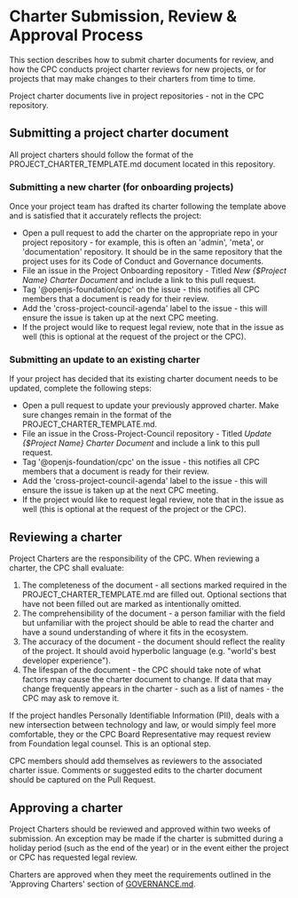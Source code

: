 # Charter Submission, Review & Approval Process

This section describes how to submit charter documents for review, and how the CPC conducts project charter reviews for new projects, or for projects that may make changes to their charters from time to time.

Project charter documents live in project repositories - not in the CPC repository. 

## Submitting a project charter document
All project charters should follow the format of the PROJECT_CHARTER_TEMPLATE.md document located in this repository.

### Submitting a new charter (for onboarding projects)

Once your project team has drafted its charter following the template above and is satisfied that it accurately reflects the project:

* Open a pull request to add the charter on the appropriate repo in your project repository - for example, this is often an 'admin', 'meta', or 'documentation' repository. It should be in the same repository that the project uses for its Code of Conduct and Governance documents.  
* File an issue in the Project Onboarding repository - Titled *New {$Project Name} Charter Document* and include a link to this pull request.
* Tag '@openjs-foundation/cpc' on the issue - this notifies all CPC members that a document is ready for their review.
* Add the 'cross-project-council-agenda' label to the issue - this will ensure the issue is taken up at the next CPC meeting. 
* If the project would like to request legal review, note that in the issue as well (this is optional at the request of the project or the CPC).

### Submitting an update to an existing charter

If your project has decided that its existing charter document needs to be updated, complete the following steps:

* Open a pull request to update your previously approved charter. Make sure changes remain in the format of the PROJECT_CHARTER_TEMPLATE.md.
* File an issue in the Cross-Project-Council repository - Titled *Update {$Project Name} Charter Document* and include a link to this pull request.
* Tag '@openjs-foundation/cpc' on the issue - this notifies all CPC members that a document is ready for their review.
* Add the 'cross-project-council-agenda' label to the issue - this will ensure the issue is taken up at the next CPC meeting. 
* If the project would like to request legal review, note that in the issue as well (this is optional at the request of the project or the CPC).

## Reviewing a charter

Project Charters are the responsibility of the CPC. When reviewing a charter, the CPC shall evaluate:

1. The completeness of the document - all sections marked required in the PROJECT_CHARTER_TEMPLATE.md are filled out. Optional sections that have not been filled out are marked as intentionally omitted.
1. The comprehensibility of the document - a person familiar with the field but unfamiliar with the project should be able to read the charter and have a sound understanding of where it fits in the ecosystem. 
1. The accuracy of the document - the document should reflect the reality of the project. It should avoid hyperbolic language (e.g. "world's best developer experience"). 
1. The lifespan of the document - the CPC should take note of what factors may cause the charter document to change. If data that may change frequently appears in the charter - such as a list of names - the CPC may ask to remove it. 

If the project handles Personally Identifiable Information (PII), deals with a new intersection between technology and law, or would simply feel more comfortable, they or the CPC Board Representative may request review from Foundation legal counsel. This is an optional step.

CPC members should add themselves as reviewers to the associated charter issue. Comments or suggested edits to the charter document should be captured on the Pull Request. 

## Approving a charter

Project Charters should be reviewed and approved within two weeks of submission. An exception may be made if the charter is submitted during a holiday period (such as the end of the year) or in the event either the project or CPC has requested legal review. 

Charters are approved when they meet the requirements outlined in the 'Approving Charters' section of [GOVERNANCE.md](https://github.com/openjs-foundation/cross-project-council/blob/main/governance/GOVERNANCE.md#approving-project-charters).
